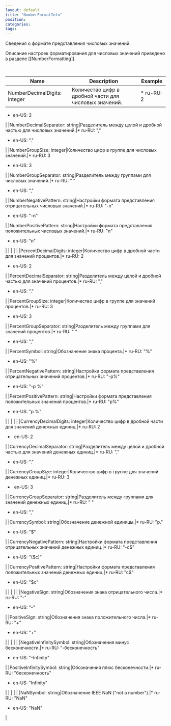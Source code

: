 ```yaml
---
layout: default
title: "NumberFormatInfo"
position: 
categories: 
tags: 
---
```


Сведения о формате представления числовых значений.

Описание настроек форматирования для числовых значений приведено в разделе [[NumberFormatting]].

   

|Name|Description|Example|
|----|-----------|-------|
|NumberDecimalDigits: integer|Количество цифр в дробной части для числовых значений.|* ru-RU: 2
* en-US: 2

|
|NumberDecimalSeparator: string|Разделитель между целой и дробной частью для числовых значений.|* ru-RU: ","
* en-US: "."

|
|NumberGroupSize: integer|Количество цифр в группе для числовых значений.|* ru-RU: 3
* en-US: 3

|
|NumberGroupSeparator: string|Разделитель между группами для числовых значений.|* ru-RU: " "
* en-US: ","

|
|NumberNegativePattern: string|Настройки формата представления отрицательных числовых значений.|* ru-RU: "-n"
* en-US: "-n"

|
|NumberPositivePattern: string|Настройки формата представления положительных числовых значений.|* ru-RU: "n"
* en-US: "n"

|
| | | |
|PercentDecimalDigits: integer|Количество цифр в дробной части для значений процентов.|* ru-RU: 2
* en-US: 2

|
|PercentDecimalSeparator: string|Разделитель между целой и дробной частью для значений процентов.|* ru-RU: ","
* en-US: "."

|
|PercentGroupSize: integer|Количество цифр в группе для значений процентов.|* ru-RU: 3
* en-US: 3

|
|PercentGroupSeparator: string|Разделитель между группами для значений процентов.|* ru-RU: " "
* en-US: ","

|
|PercentSymbol: string|Обозначение знака процента.|* ru-RU: "%"
* en-US: "%"

|
|PercentNegativePattern: string|Настройки формата представления отрицательных значений процентов.|* ru-RU: "-p%"
* en-US: "-p %"

|
|PercentPositivePattern: string|Настройки формата представления положительных значений процентов.|* ru-RU: "p%"
* en-US: "p %"

|
| | | |
|CurrencyDecimalDigits: integer|Количество цифр в дробной части для значений денежных единиц.|* ru-RU: 2
*  en-US: 2

|
|CurrencyDecimalSeparator: string|Разделитель между целой и дробной частью для значений денежных единиц.|* ru-RU: ","
* en-US: "."

|
|CurrencyGroupSize: integer|Количество цифр в группе для значений денежных единиц.|* ru-RU: 3
*  en-US: 3

|
|CurrencyGroupSeparator: string|Разделитель между группами для значений денежных единиц.|* ru-RU: " "
* en-US: ","

|
|CurrencySymbol: string|Обозначение денежной единицы.|* ru-RU: "р."
* en-US: "$"

|
|CurrencyNegativePattern: string|Настройки формата представления отрицательных значений денежных единиц.|* ru-RU: "-c$"
* en-US: "($c)"

|
|CurrencyPositivePattern: string|Настройки формата представления положительных значений денежных единиц.|* ru-RU: "c$"
* en-US: "$c"

|
| | | |
|NegativeSign: string|Обозначения знака отрицательного числа.|* ru-RU: "-"
* en-US: "-"

|
|PositiveSign: string|Обозначения знака положительного числа.|* ru-RU: "+"
* en-US: "+"

|
| | | |
|NegativeInfinitySymbol: string|Обозначения минус бесконечности.|* ru-RU: "-бесконечность"
* en-US: "-Infinity"

|
|PositiveInfinitySymbol: string|Обозначения плюс бесконечности.|* ru-RU: "бесконечность"
* en-US: "Infinity"

|
| | | |
|NaNSymbol: string|Обозначение IEEE NaN ("not a number").|* ru-RU: "NaN"
* en-US: "NaN"

|

 

 

